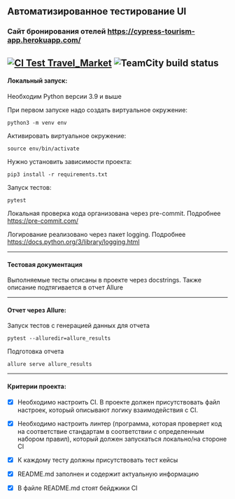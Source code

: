 ## Автоматизированное тестирование UI ##
### Сайт бронирования отелей https://cypress-tourism-app.herokuapp.com/ ###

[![CI Test Travel_Market](https://github.com/nanesterenko/travel_market/actions/workflows/test_travel_market.yml/badge.svg?branch=master)](https://github.com/nanesterenko/travel_market/actions/workflows/test_travel_market.yml)
![TeamCity build status](http://188.120.227.87:8111/app/rest/builds/buildType:id:AntennaTravelMarket_Test/statusIcon.svg)
---

#### Локальный запуск: ####

Необходим Python версии 3.9 и выше

При первом запуске надо создать виртуальное окружение:

```angular2html
python3 -m venv env
```

Активировать виртуальное окружение:

```angular2html
source env/bin/activate
```

Нужно установить зависимости проекта:

```angular2html
pip3 install -r requirements.txt
```

Запуск тестов:

```angular2html
pytest
```


Локальная проверка кода организована через pre-commit.
Подробнее https://pre-commit.com/


Логирование реализовано через пакет logging.
Подробнее https://docs.python.org/3/library/logging.html

---

#### Тестовая документация ####

Выполняемые тесты описаны в проекте через docstrings.
Также описание подтягивается в отчет Allure

---

#### Отчет через Allure: #### 

Запуск тестов с генерацией данных для отчета
```angular2html
pytest --alluredir=allure_results
```

Подготовка отчета
```angular2html
allure serve allure_results
```

---

#### Критерии проекта: #### 
 
 - [x] Необходимо настроить CI. В проекте должен присутствовать файл настроек, который описывают логику взаимодействия с CI.

 - [x] Необходимо настроить линтер (программа, которая проверяет код на соответствие стандартам в соответствии с определенным набором правил), который должен запускаться локально/на стороне CI

 - [x] К каждому тесту должны присутствовать тест кейсы 

 - [x] README.md заполнен и содержит актуальную информацию

 - [x] В файле README.md стоят бейджики CI
